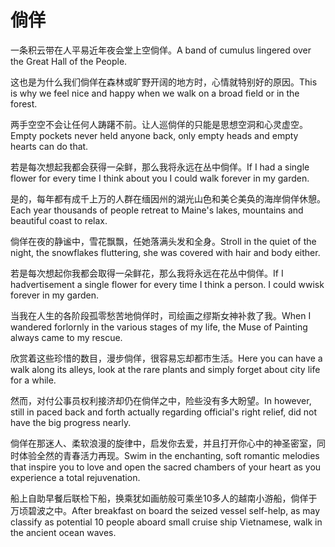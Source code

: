 # 倘佯

<p><span class="chinese">一条积云带在人平易近年夜会堂上空倘佯。</span><span class="english">A band of cumulus lingered over the Great Hall of the People.</span></p>

<p><span class="chinese">这也是为什么我们倘佯在森林或旷野开阔的地方时，心情就特别好的原因。</span><span class="english">This is why we feel nice and happy when we walk on a broad field or in the forest.</span></p>

<p><span class="chinese">两手空空不会让任何人踌躇不前。让人巡倘佯的只能是思想空洞和心灵虚空。</span><span class="english">Empty pockets never held anyone back, only empty heads and empty hearts can do that.</span></p>

<p><span class="chinese">若是每次想起我都会获得一朵鲜，那么我将永远在丛中倘佯。</span><span class="english">If I had a single flower for every time I think about you I could walk forever in my garden.</span></p>

<p><span class="chinese">是的，每年都有成千上万的人群在缅因州的湖光山色和美仑美奂的海岸倘佯休憩。</span><span class="english">Each year thousands of people retreat to Maine's lakes, mountains and beautiful coast to relax.</span></p>

<p><span class="chinese">倘佯在夜的静谧中，雪花飘飘，任她落满头发和全身。</span><span class="english">Stroll in the quiet of the night, the snowflakes fluttering, she was covered with hair and body either.</span></p>

<p><span class="chinese">若是每次想起你我都会取得一朵鲜花，那么我将永远在花丛中倘佯。</span><span class="english">If I hadvertisement a single flower for every time I think a person. I could wwisk forever in my garden.</span></p>

<p><span class="chinese">当我在人生的各阶段孤零愁苦地倘佯时，司绘画之缪斯女神补救了我。</span><span class="english">When I wandered forlornly in the various stages of my life, the Muse of Painting always came to my rescue.</span></p>

<p><span class="chinese">欣赏着这些珍惜的数目，漫步倘佯，很容易忘却都市生活。</span><span class="english">Here you can have a walk along its alleys, look at the rare plants and simply forget about city life for a while.</span></p>

<p><span class="chinese">然而，对付公事员权利接济却仍在倘佯之中，险些没有多大盼望。</span><span class="english">In however, still in paced back and forth actually regarding official's right relief, did not have the big progress nearly.</span></p>

<p><span class="chinese">倘佯在那迷人、柔软浪漫的旋律中，启发你去爱，并且打开你心中的神圣密室，同时体验全然的青春活力再现。</span><span class="english">Swim in the enchanting, soft romantic melodies that inspire you to love and open the sacred chambers of your heart as you experience a total rejuvenation.</span></p>

<p><span class="chinese">船上自助早餐后联检下船，换乘犹如画舫般可乘坐10多人的越南小游船，倘佯于万顷碧波之中。</span><span class="english">After breakfast on board the seized vessel self-help, as may classify as potential 10 people aboard small cruise ship Vietnamese, walk in the ancient ocean waves.</span></p>

